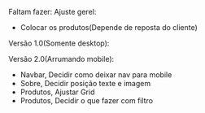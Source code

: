Faltam fazer:
Ajuste gerel:
- Colocar os produtos(Depende de reposta do cliente)

Versão 1.0(Somente desktop):


Versão 2.0(Arrumando mobile):
- Navbar, Decidir como deixar nav para mobile
- Sobre, Decidir posição texte e imagem
- Produtos, Ajustar Grid
- Produtos, Decidir o que fazer com filtro